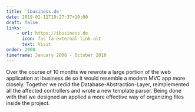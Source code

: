 ```yaml
---
title: 'ibusiness.de'
date: 2019-02-11T19:27:37+10:00
draft: false
links:
    - url: https://ibusiness.de
      icon: fas fa-external-link-alt
      text: Visit
order: 2008
timeframe: January 2008 - October 2010
---
```


Over the course of 10 months we rewrote a large portion of the web application at ibusiness.de so it would resemble a modern MVC app more closely. Together we redid the Database-Abstraction-Layer, reimplemented all the affected controllers and wrote a new template parser. Being done with that we designed an applied a more effective way of organizing files inside the project.

